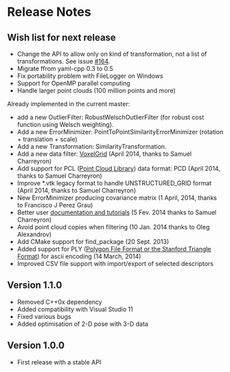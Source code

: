 Release Notes
=============

Wish list for next release
--------------------------

 * Change the API to allow only on kind of transformation, not a list of transformations. See issue [#164](https://github.com/ethz-asl/libpointmatcher/issues/164).
 * Migrate ffrom yaml-cpp 0.3 to 0.5
 * Fix portability problem with FileLogger on Windows
 * Support for OpenMP parallel computing
 * Handle larger point clouds (100 million points and more)

Already implemented in the current master:

 * add a new OutlierFilter: RobustWelschOutlierFilter (for robust cost function using Welsch weighting).
 * Add a new ErrorMinimizer: PointToPointSimilarityErrorMinimizer (rotation + translation + scale)
 * Add a new Transformation: SimilarityTransformation.
 * Add a new data filter: [VoxelGrid](https://github.com/ethz-asl/libpointmatcher/blob/master/doc/Datafilters.md#voxel-grid-filter-) (April 2014, thanks to Samuel Charreyron) 
 * Add support for PCL ([Point Cloud Library](http://pointclouds.org/)) data format: PCD (April 2014, thanks to Samuel Charreyron) 
 * Improve *.vtk legacy format to handle UNSTRUCTURED_GRID format (April 2014, thanks to Samuel Charreyron)
 * New ErrorMinimizer producing covariance matrix (1 April, 2014, thanks to Francisco J Perez Grau)
 * Better user [documentation and tutorials](https://github.com/ethz-asl/libpointmatcher/blob/master/doc/index.md) (5 Fev. 2014 thanks to Samuel Charreyron)
 * Avoid point cloud copies when filtering (10 Jan. 2014 thanks to Oleg Alexandrov)
 * Add CMake support for find_package (20 Sept. 2013)
 * Added support for PLY ([Polygon File Format or the Stanford Triangle Format](http://en.wikipedia.org/wiki/PLY_(file_format))) for ascii encoding (14 March, 2014)
 * Improved CSV file support with import/export of selected descriptors


Version 1.1.0
--------------

 * Removed C++0x dependency 
 * Added compatibility with Visual Studio 11
 * Fixed various bugs
 * Added optimisation of 2-D pose with 3-D data
 
Version 1.0.0
-------------

 * First release with a stable API
